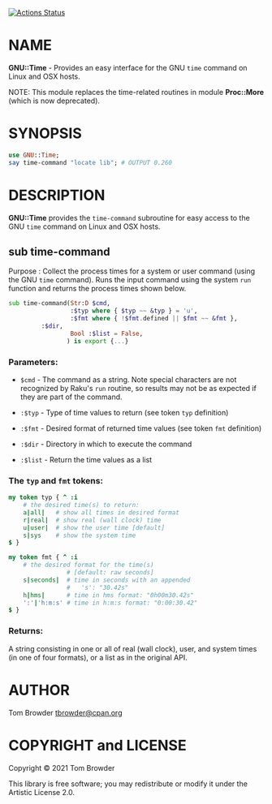 [![Actions Status](https://github.com/tbrowder/GNU-Time/workflows/test/badge.svg)](https://github.com/tbrowder/GNU-Time/actions)

NAME
====

**GNU::Time** - Provides an easy interface for the GNU `time` command on Linux and OSX hosts.

NOTE: This module replaces the time-related routines in module **Proc::More** (which is now deprecated).

SYNOPSIS
========

```raku
use GNU::Time;
say time-command "locate lib"; # OUTPUT 0.260
```

DESCRIPTION
===========

**GNU::Time** provides the `time-command` subroutine for easy access to the GNU `time` command on Linux and OSX hosts.

sub time-command
----------------

Purpose : Collect the process times for a system or user command (using the GNU `time` command). Runs the input command using the system `run` function and returns the process times shown below.

```raku
sub time-command(Str:D $cmd,
                 :$typ where { $typ ~~ &typ } = 'u',            
                 :$fmt where { !$fmt.defined || $fmt ~~ &fmt }, 
		 :$dir,
                 Bool :$list = False,
                ) is export {...}
```

### Parameters:

  * `$cmd` - The command as a string. Note special characters are not recognized by Raku's `run` routine, so results may not be as expected if they are part of the command.

  * `:$typ` - Type of time values to return (see token `typ` definition)

  * `:$fmt` - Desired format of returned time values (see token `fmt` definition)

  * `:$dir` - Directory in which to execute the command

  * `:$list` - Return the time values as a list

### The `typ` and `fmt` tokens:

```raku
my token typ { ^ :i        
    # the desired time(s) to return:
    a|all|   # show all times in desired format
    r|real|  # show real (wall clock) time
    u|user|  # show the user time [default]
    s|sys    # show the system time
$ }

my token fmt { ^ :i        
    # the desired format for the time(s) 
                # [default: raw seconds]
    s|seconds|  # time in seconds with an appended 
                #   's': "30.42s"
    h|hms|      # time in hms format: "0h00m30.42s"
    ':'|'h:m:s' # time in h:m:s format: "0:00:30.42"
$ }
```

### Returns:

A string consisting in one or all of real (wall clock), user, and system times (in one of four formats), or a list as in the original API.

AUTHOR
======

Tom Browder <tbrowder@cpan.org>

COPYRIGHT and LICENSE
=====================

Copyright © 2021 Tom Browder

This library is free software; you may redistribute or modify it under the Artistic License 2.0.

